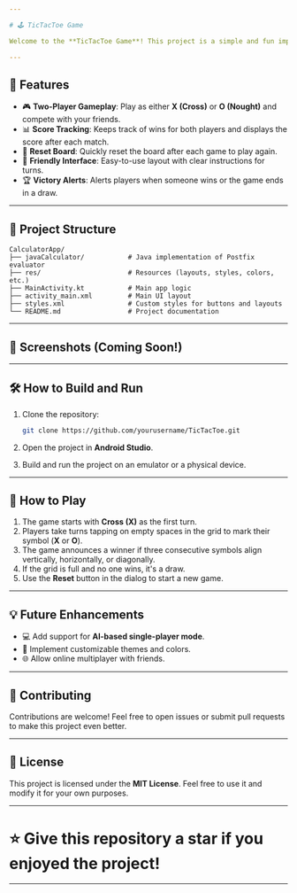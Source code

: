 ```yaml
---

# 🕹️ TicTacToe Game  

Welcome to the **TicTacToe Game**! This project is a simple and fun implementation of the classic Tic-Tac-Toe game for Android devices. It's built using **Kotlin** and features a clean user interface, ensuring a delightful gameplay experience. Whether you're playing with a friend or honing your strategic skills, this app has got you covered!  

---
```


## 🚀 Features

- 🎮 **Two-Player Gameplay**: Play as either **X (Cross)** or **O (Nought)** and compete with your friends.
- 📊 **Score Tracking**: Keeps track of wins for both players and displays the score after each match.
- 🔁 **Reset Board**: Quickly reset the board after each game to play again.
- 🤝 **Friendly Interface**: Easy-to-use layout with clear instructions for turns.
- 🏆 **Victory Alerts**: Alerts players when someone wins or the game ends in a draw.

---

## 📂 Project Structure
```plaintext  
CalculatorApp/  
├── javaCalculator/           # Java implementation of Postfix evaluator  
├── res/                      # Resources (layouts, styles, colors, etc.)  
├── MainActivity.kt           # Main app logic  
├── activity_main.xml         # Main UI layout  
├── styles.xml                # Custom styles for buttons and layouts  
└── README.md                 # Project documentation  
```  

---

## 📱 Screenshots (Coming Soon!)

---

## 🛠️ How to Build and Run

1. Clone the repository:
   ```bash  
   git clone https://github.com/yourusername/TicTacToe.git  
   ```  

2. Open the project in **Android Studio**.

3. Build and run the project on an emulator or a physical device.

---

## 🔧 How to Play

1. The game starts with **Cross (X)** as the first turn.
2. Players take turns tapping on empty spaces in the grid to mark their symbol (**X** or **O**).
3. The game announces a winner if three consecutive symbols align vertically, horizontally, or diagonally.
4. If the grid is full and no one wins, it's a draw.
5. Use the **Reset** button in the dialog to start a new game.

---

## 💡 Future Enhancements

- 💻 Add support for **AI-based single-player mode**.
- 🎨 Implement customizable themes and colors.
- 🌐 Allow online multiplayer with friends.

---

## 🤝 Contributing

Contributions are welcome! Feel free to open issues or submit pull requests to make this project even better.

---

## 📄 License

This project is licensed under the **MIT License**. Feel free to use it and modify it for your own purposes.

---

# ⭐ Give this repository a star if you enjoyed the project!

---

